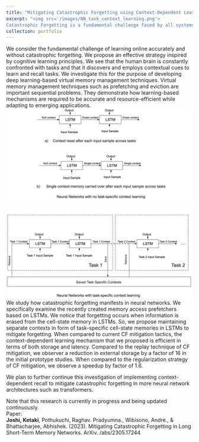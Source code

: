 ```yaml
---
title: "Mitigating Catastrophic Forgetting using Context-Dependent Learning"
excerpt: "<img src='/images/NN_task_context_learning.png'> 
Catastrophic Forgetting is a fundamental challenge faced by all systems that learn online. We propose leveraging the cognitive inspiration of context-dependent learning to reduce forgetting in a resource-efficient manner."
collection: portfolio
---
```


We consider the fundamental challenge of learning online accurately and without catastrophic forgetting. We propose an effective strategy inspired by cognitive learning principles. We see that the human brain is constantly confronted with tasks and that it discovers and employs contextual cues to learn and recall tasks. We investigate this for the purpose of developing deep learning-based virtual memory management techniques. Virtual memory management techniques such as prefetching and eviction are important sequential problems. They demonstrate how learning-based mechanisms are required to be accurate and resource-efficient while adapting to emerging applications.
<img src='/images/NN_No_task_context_learning.png'><br/>
<br/><img src='/images/NN_task_context_learning.png'>
We study how catastrophic forgetting manifests in neural networks. We specifically examine the recently created memory access prefetchers based on LSTMs. We notice that forgetting occurs when information is erased from the cell-state memory in LSTMs. So, we propose maintaining separate contexts in form of task-specific cell-state memories in LSTMs to mitigate forgetting.
When compared to current CF mitigation tactics, the context-dependent learning mechanism that we proposed is efficient in terms of both storage and latency. Compared to the replay technique of CF mitigation, we observer a reduction in external storage by a factor of 16 in the initial prototype studies. When compared to the regularization strategy of CF mitigation, we observe a speedup by factor of 1.6.

We plan to further continue this investigation of implementing context-dependent recall to mitigate catastrophic forgetting in more neural network architectures such as transformers. 

Note that this research is currently in progress and being updated continuously.
<br/>
Paper: 
<br/>
**Joshi, Ketaki**, Pothukuchi, Raghav. Pradyumna., Wibisono, Andre., & Bhattacharjee, Abhishek. (2023). Mitigating Catastrophic Forgetting in Long Short-Term Memory Networks. ArXiv. /abs/2305.17244

